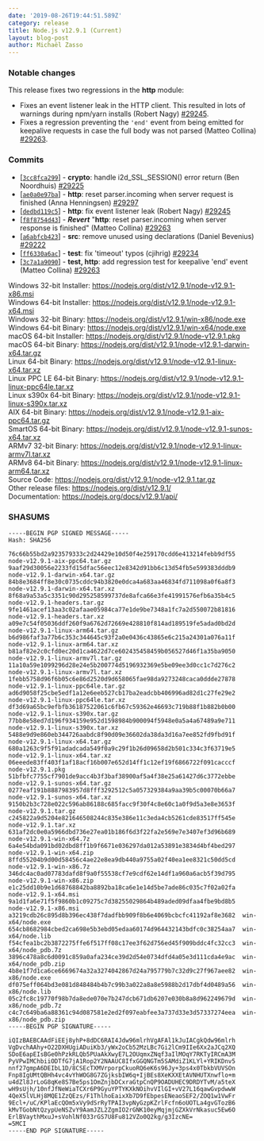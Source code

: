 ```yaml
---
date: '2019-08-26T19:44:51.589Z'
category: release
title: Node.js v12.9.1 (Current)
layout: blog-post
author: Michaël Zasso
---
```


### Notable changes

This release fixes two regressions in the **http** module:

- Fixes an event listener leak in the HTTP client. This resulted in lots of
  warnings during npm/yarn installs (Robert Nagy) [#29245](https://github.com/nodejs/node/pull/29245).
- Fixes a regression preventing the `'end'` event from being emitted for
  keepalive requests in case the full body was not parsed (Matteo Collina) [#29263](https://github.com/nodejs/node/pull/29263).

### Commits

- [[`3cc8fca299`](https://github.com/nodejs/node/commit/3cc8fca299)] - **crypto**: handle i2d_SSL_SESSION() error return (Ben Noordhuis) [#29225](https://github.com/nodejs/node/pull/29225)
- [[`ae0a0e97ba`](https://github.com/nodejs/node/commit/ae0a0e97ba)] - **http**: reset parser.incoming when server request is finished (Anna Henningsen) [#29297](https://github.com/nodejs/node/pull/29297)
- [[`dedbd119c5`](https://github.com/nodejs/node/commit/dedbd119c5)] - **http**: fix event listener leak (Robert Nagy) [#29245](https://github.com/nodejs/node/pull/29245)
- [[`f8f8754d43`](https://github.com/nodejs/node/commit/f8f8754d43)] - **_Revert_** "**http**: reset parser.incoming when server response is finished" (Matteo Collina) [#29263](https://github.com/nodejs/node/pull/29263)
- [[`a6abfcb423`](https://github.com/nodejs/node/commit/a6abfcb423)] - **src**: remove unused using declarations (Daniel Bevenius) [#29222](https://github.com/nodejs/node/pull/29222)
- [[`ff6330a6ac`](https://github.com/nodejs/node/commit/ff6330a6ac)] - **test**: fix 'timeout' typos (cjihrig) [#29234](https://github.com/nodejs/node/pull/29234)
- [[`3c7a1a9090`](https://github.com/nodejs/node/commit/3c7a1a9090)] - **test, http**: add regression test for keepalive 'end' event (Matteo Collina) [#29263](https://github.com/nodejs/node/pull/29263)

Windows 32-bit Installer: https://nodejs.org/dist/v12.9.1/node-v12.9.1-x86.msi \
Windows 64-bit Installer: https://nodejs.org/dist/v12.9.1/node-v12.9.1-x64.msi \
Windows 32-bit Binary: https://nodejs.org/dist/v12.9.1/win-x86/node.exe \
Windows 64-bit Binary: https://nodejs.org/dist/v12.9.1/win-x64/node.exe \
macOS 64-bit Installer: https://nodejs.org/dist/v12.9.1/node-v12.9.1.pkg \
macOS 64-bit Binary: https://nodejs.org/dist/v12.9.1/node-v12.9.1-darwin-x64.tar.gz \
Linux 64-bit Binary: https://nodejs.org/dist/v12.9.1/node-v12.9.1-linux-x64.tar.xz \
Linux PPC LE 64-bit Binary: https://nodejs.org/dist/v12.9.1/node-v12.9.1-linux-ppc64le.tar.xz \
Linux s390x 64-bit Binary: https://nodejs.org/dist/v12.9.1/node-v12.9.1-linux-s390x.tar.xz \
AIX 64-bit Binary: https://nodejs.org/dist/v12.9.1/node-v12.9.1-aix-ppc64.tar.gz \
SmartOS 64-bit Binary: https://nodejs.org/dist/v12.9.1/node-v12.9.1-sunos-x64.tar.xz \
ARMv7 32-bit Binary: https://nodejs.org/dist/v12.9.1/node-v12.9.1-linux-armv7l.tar.xz \
ARMv8 64-bit Binary: https://nodejs.org/dist/v12.9.1/node-v12.9.1-linux-arm64.tar.xz \
Source Code: https://nodejs.org/dist/v12.9.1/node-v12.9.1.tar.gz \
Other release files: https://nodejs.org/dist/v12.9.1/ \
Documentation: https://nodejs.org/docs/v12.9.1/api/

### SHASUMS

```
-----BEGIN PGP SIGNED MESSAGE-----
Hash: SHA256

76c66b55bd2a923579333c2d24429e10d50f4e259170cdd6e413214febb9df55  node-v12.9.1-aix-ppc64.tar.gz
9aaf29d30056e2233fd15dfac56eec12e8342d91bb6c13d54fb5e599383dddb9  node-v12.9.1-darwin-x64.tar.gz
84b8e3684ff8e30c0735cddc94b3820e0dca4a683aa46834fd711098a0f6a8f3  node-v12.9.1-darwin-x64.tar.xz
8f68a9a53a5c3351c90d295258599737de8afca66e3fe41991576efb6a35b4c5  node-v12.9.1-headers.tar.gz
9fe1461acef13aa3c02afaae05984ca77e1de9be7348a1fc7a2d550072b81816  node-v12.9.1-headers.tar.xz
a09e7c54f05036ddf260f9a6762d72669e428810f814ad189519fe5adad0bd2d  node-v12.9.1-linux-arm64.tar.gz
b6d986faf3a77b6c353c344645c93f2a0e0436c43865e6c215a24301a076a11f  node-v12.9.1-linux-arm64.tar.xz
b81af82e2c0cfd0ec20d1ca4622d7ce602435458459b056527d46f1a35ba9050  node-v12.9.1-linux-armv7l.tar.gz
11a10a59e1099296d28e24e5b200774d5196932369e5be09ee3d0cc1c7d276c2  node-v12.9.1-linux-armv7l.tar.xz
1febb5758d96f6b05c6e86d2520d9d658065fae98da9273248caca0ddde27878  node-v12.9.1-linux-ppc64le.tar.gz
ad6d9058f25cbe5edf1a12e6eeb527cb17ba2eadcbb406996ad82d1c27fe29e2  node-v12.9.1-linux-ppc64le.tar.xz
df3d69a65bc9efbfb36187522061c6fb67c59362e46693c719b88f1b882b0b00  node-v12.9.1-linux-s390x.tar.gz
77bb8e58ed7d196f934159e952d1598984b900094f5948e0a5a4a67489a9e711  node-v12.9.1-linux-s390x.tar.xz
5488e9d9e860eb344726aabdc8f90d09e36602da38da3d16a7ee852fd9fbd91f  node-v12.9.1-linux-x64.tar.gz
680a1263c9f5f91adadcada549f0a9c29f1b26d09658d2b501c334c3f63719e5  node-v12.9.1-linux-x64.tar.xz
06eeede83ff403f1af18acf16b007e652d14ff1c12ef19f6866722f091cacccf  node-v12.9.1.pkg
51bfbfc7755cf7901de9acc4b3f3baf38900af5a4f38e25a61427d6c3772ebbe  node-v12.9.1-sunos-x64.tar.gz
0277eaf191b8887983957d8fff3292512c5a057329384a9aa39b5c00070b66a7  node-v12.9.1-sunos-x64.tar.xz
9150b2b3c728e022c596ab86188c685facc9f30f4c8e60c1a0f9d5a3e8e3653f  node-v12.9.1.tar.gz
c245822a9d5204e821646508244c835e386e11c3eda4cb5261cde83517ff545e  node-v12.9.1.tar.xz
631af2dc0e0a5966dbd736e27ea01b186f6d3f22fa2e569e7e3407ef3d96b689  node-v12.9.1-win-x64.7z
6a4e54bda091bd02dbd8ff1b9f6671e036297da012a53891e3834d4bf4bed297  node-v12.9.1-win-x64.zip
8ffd55204b9d00d58456c4ae22e8ea9db440a9755a02f40ea1ee8321c50dd5cd  node-v12.9.1-win-x86.7z
346dc4ac0ad07783dafd8f9a0f55538cf7e9cdf62e14df1a960a6acb5f39d795  node-v12.9.1-win-x86.zip
e1c25dd10b9e1d68768842ba8892ba18ca6e1e14d5be7ade86c035c7f02a02fa  node-v12.9.1-x64.msi
9a1d1fa6e71f5f9860b1c09275c7d38255029864b489aded09dfaa4fbe9bd8b5  node-v12.9.1-x86.msi
a3219cdb26c895d8b396ec438f7dadfbb909f8b6e4069bcbcfc41192af8e3682  win-x64/node.exe
654cb8682984cbed2ca698e5b3ebd05edaa60174d964432143bdfc0c38254aa7  win-x64/node.lib
f54cfea1bc2b3872275ffe6f517ff08c17ee3f62d756ed45f909bddc4fc32cc3  win-x64/node_pdb.7z
3896c478a8c6d0091c859a0afa234ce39d2d54e0734dfd4a05e3d111cda4e9ac  win-x64/node_pdb.zip
4b8e1f7d1ca6ce6669674a32a3274042867d24a795779b7c32d9c27f967aee82  win-x86/node.exe
df075eff064bd3e081d848484b4b7c99b3a022a8a8e5988b2d17dbf4d0489a56  win-x86/node.lib
05c2fc8c19770f98b7da8ede070e7b247dcb671db6207e030b8a8d962249679d  win-x86/node_pdb.7z
c4c7c649ba6a88361c94d087581e2ed2f097eabfee3a737d33e3d57337274eea  win-x86/node_pdb.zip
-----BEGIN PGP SIGNATURE-----

iQIzBAEBCAAdFiEEj8yhP+8dDC6RAI4Jdw96mlrhVgAFAl1kJuIACgkQdw96mlrh
VgDvchAAhy+O22DXHUgiADuiKb3/yWx2oCb52MzLBc7Gi2lCm9IIe6Xx2aJCq2XQ
SDoE6apEIsBGe0hPzkRLQb5PUaAkXwyE7L2OUqmxZNqf3aIlMOqY7RKTyIRCmA3M
PyVPwIMChbiiODTfG7jA1Rop2Y2NAAUC8IfxGGQNGTm5SAMdiZ1KLYl+YRIKDnv5
nnf27gmpA6DEIbL1D/8CSEcTXMVrporpCkuoRQ6eK6s96Jy+3ps4x0TbkbVUVSOn
Fnp8IgUMtQBHh4vc4vYhWOG8G7ZGjksbIW6q+IjBEs8XeKXXEtAVNHUTXnwflo+m
u4dZl8JrLoG8qKe8S7Be5ps1OmZnjbDCxraGtpCnQP9OADUHEC9DRDYTvM/a5teX
wH9sUjh/10nfJfNeWiaTCXr6P9GyuYPTYKXkNOihvVIlGI+vV27L16qawGvpdwwW
4QeX5lVLHj8MQE1ZzQEzs/F1ThlhoEaixXb7D9fEbpesENeaoSEF2/ZOQ1w1VwFr
9Ecl+/uC/KPlaEcQOm5xVy9dSrRyTPAI3vpNyGzpKZrlFcfn6oUOTLa4gvGTozB6
kMvTGobNtQzypUeNSZvY9AamJZL2ZgmIO2rGNK10eyMqjmjGZXkVrNkasuc5Ew6O
ErlBVaythMxuJ+sVohlNf033rGS7U8Fu812VZo0Q2kg/g3IzcNE=
=5MCI
-----END PGP SIGNATURE-----

```
